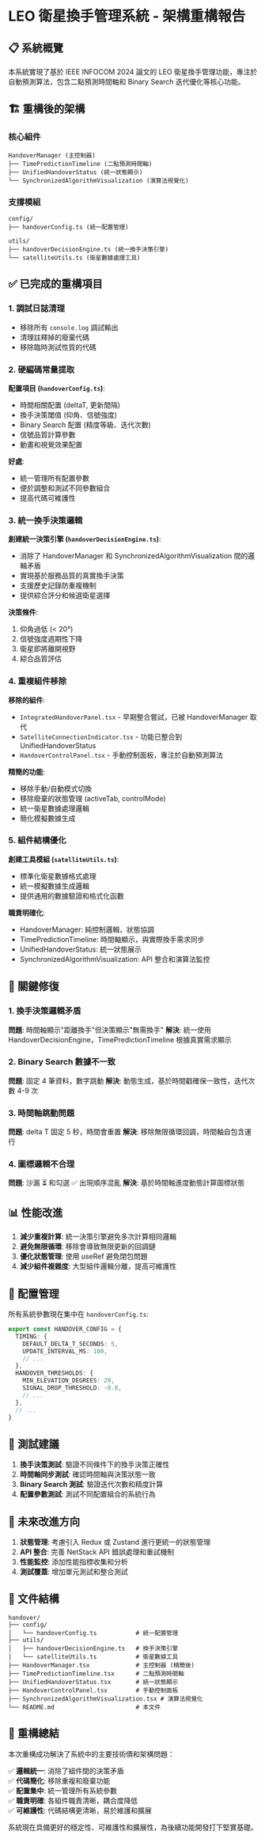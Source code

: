 # LEO 衛星換手管理系統 - 架構重構報告

## 📋 系統概覽

本系統實現了基於 IEEE INFOCOM 2024 論文的 LEO 衛星換手管理功能，專注於自動預測算法，包含二點預測時間軸和 Binary Search 迭代優化等核心功能。

## 🏗️ 重構後的架構

### 核心組件
```
HandoverManager (主控制器)
├── TimePredictionTimeline (二點預測時間軸)
├── UnifiedHandoverStatus (統一狀態顯示)
└── SynchronizedAlgorithmVisualization (演算法視覺化)
```

### 支撐模組
```
config/
├── handoverConfig.ts (統一配置管理)

utils/
├── handoverDecisionEngine.ts (統一換手決策引擎)
└── satelliteUtils.ts (衛星數據處理工具)
```

## ✅ 已完成的重構項目

### 1. 調試日誌清理
- 移除所有 `console.log` 調試輸出
- 清理註釋掉的廢棄代碼
- 移除臨時測試性質的代碼

### 2. 硬編碼常量提取
**配置項目 (`handoverConfig.ts`)**:
- 時間相關配置 (deltaT, 更新間隔)
- 換手決策閾值 (仰角、信號強度)
- Binary Search 配置 (精度等級、迭代次數)
- 信號品質計算參數
- 動畫和視覺效果配置

**好處**:
- 統一管理所有配置參數
- 便於調整和測試不同參數組合
- 提高代碼可維護性

### 3. 統一換手決策邏輯
**創建統一決策引擎 (`handoverDecisionEngine.ts`)**:
- 消除了 HandoverManager 和 SynchronizedAlgorithmVisualization 間的邏輯矛盾
- 實現基於服務品質的真實換手決策
- 支援歷史記錄防重複機制
- 提供綜合評分和候選衛星選擇

**決策條件**:
1. 仰角過低 (< 20°)
2. 信號強度週期性下降
3. 衛星即將離開視野
4. 綜合品質評估

### 4. 重複組件移除
**移除的組件**:
- `IntegratedHandoverPanel.tsx` - 早期整合嘗試，已被 HandoverManager 取代
- `SatelliteConnectionIndicator.tsx` - 功能已整合到 UnifiedHandoverStatus
- `HandoverControlPanel.tsx` - 手動控制面板，專注於自動預測算法

**精簡的功能**:
- 移除手動/自動模式切換
- 移除廢棄的狀態管理 (activeTab, controlMode)
- 統一衛星數據處理邏輯
- 簡化模擬數據生成

### 5. 組件結構優化
**創建工具模組 (`satelliteUtils.ts`)**:
- 標準化衛星數據格式處理
- 統一模擬數據生成邏輯
- 提供通用的數據驗證和格式化函數

**職責明確化**:
- HandoverManager: 純控制邏輯，狀態協調
- TimePredictionTimeline: 時間軸顯示，與實際換手需求同步
- UnifiedHandoverStatus: 統一狀態展示
- SynchronizedAlgorithmVisualization: API 整合和演算法監控

## 🎯 關鍵修復

### 1. 換手決策邏輯矛盾
**問題**: 時間軸顯示"距離換手"但決策顯示"無需換手"
**解決**: 統一使用 HandoverDecisionEngine，TimePredictionTimeline 根據真實需求顯示

### 2. Binary Search 數據不一致
**問題**: 固定 4 筆資料，數字跳動
**解決**: 動態生成，基於時間戳確保一致性，迭代次數 4-9 次

### 3. 時間軸跳動問題
**問題**: delta T 固定 5 秒，時間會重置
**解決**: 移除無限循環回調，時間軸自包含運行

### 4. 圖標邏輯不合理
**問題**: 沙漏 ⏳ 和勾選 ✅ 出現順序混亂
**解決**: 基於時間軸進度動態計算圖標狀態

## 📊 性能改進

1. **減少重複計算**: 統一決策引擎避免多次計算相同邏輯
2. **避免無限循環**: 移除會導致無限更新的回調鏈
3. **優化狀態管理**: 使用 useRef 避免閉包問題
4. **減少組件複雜度**: 大型組件邏輯分離，提高可維護性

## 🔧 配置管理

所有系統參數現在集中在 `handoverConfig.ts`:

```typescript
export const HANDOVER_CONFIG = {
  TIMING: {
    DEFAULT_DELTA_T_SECONDS: 5,
    UPDATE_INTERVAL_MS: 100,
    // ...
  },
  HANDOVER_THRESHOLDS: {
    MIN_ELEVATION_DEGREES: 20,
    SIGNAL_DROP_THRESHOLD: -0.8,
    // ...
  },
  // ...
}
```

## 🧪 測試建議

1. **換手決策測試**: 驗證不同條件下的換手決策正確性
2. **時間軸同步測試**: 確認時間軸與決策狀態一致
3. **Binary Search 測試**: 驗證迭代次數和精度計算
4. **配置參數測試**: 測試不同配置組合的系統行為

## 🚀 未來改進方向

1. **狀態管理**: 考慮引入 Redux 或 Zustand 進行更統一的狀態管理
2. **API 整合**: 完善 NetStack API 錯誤處理和重試機制
3. **性能監控**: 添加性能指標收集和分析
4. **測試覆蓋**: 增加單元測試和整合測試

## 📁 文件結構

```
handover/
├── config/
│   └── handoverConfig.ts           # 統一配置管理
├── utils/
│   ├── handoverDecisionEngine.ts   # 換手決策引擎
│   └── satelliteUtils.ts           # 衛星數據工具
├── HandoverManager.tsx             # 主控制器 (精簡後)
├── TimePredictionTimeline.tsx      # 二點預測時間軸
├── UnifiedHandoverStatus.tsx       # 統一狀態顯示
├── HandoverControlPanel.tsx        # 手動控制面板
├── SynchronizedAlgorithmVisualization.tsx # 演算法視覺化
└── README.md                       # 本文件
```

## 📝 重構總結

本次重構成功解決了系統中的主要技術債和架構問題：

✅ **邏輯統一**: 消除了組件間的決策矛盾  
✅ **代碼簡化**: 移除重複和廢棄功能  
✅ **配置集中**: 統一管理所有系統參數  
✅ **職責明確**: 各組件職責清晰，耦合度降低  
✅ **可維護性**: 代碼結構更清晰，易於維護和擴展  

系統現在具備更好的穩定性、可維護性和擴展性，為後續功能開發打下堅實基礎。